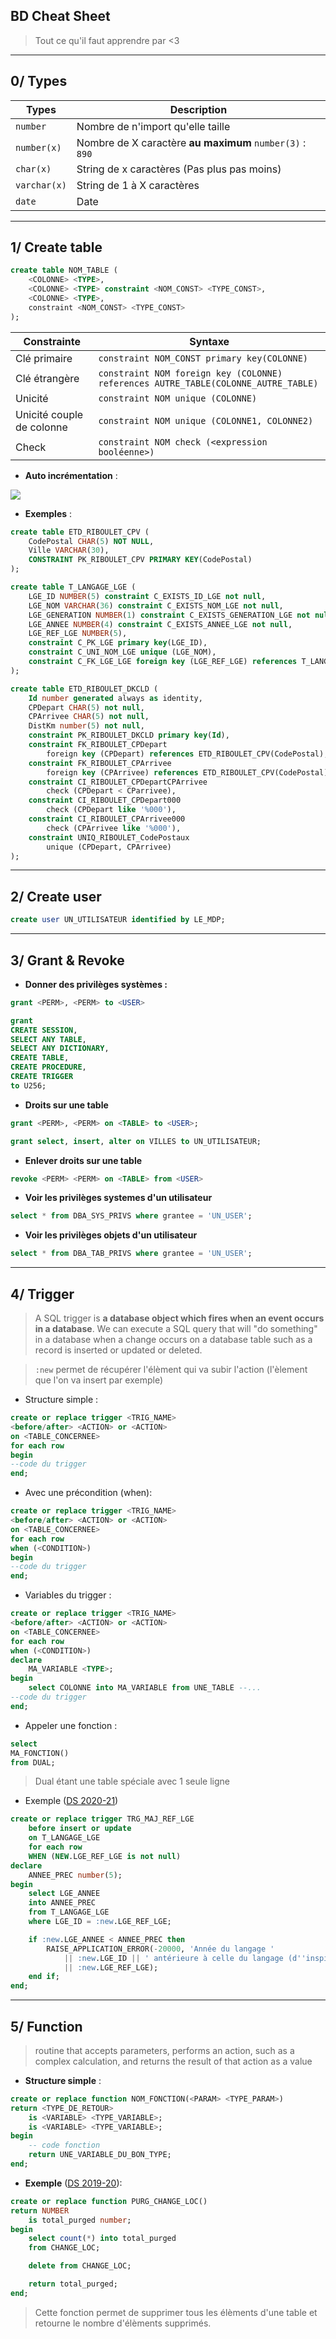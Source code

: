## BD Cheat Sheet

> Tout ce qu'il faut apprendre par <3

---

## 0/ Types

| Types        | Description                                              |
| ------------ | -------------------------------------------------------- |
| `number`     | Nombre de n'import qu'elle taille                        |
| `number(x)`  | Nombre de X caractère **au maximum** `number(3)` : `890` |
| `char(x)`    | String de x caractères (Pas plus pas moins)              |
| `varchar(x)` | String de 1 à X caractères                               |
| `date`       | Date                                                     |

---

## 1/ Create table

```sql
create table NOM_TABLE (
    <COLONNE> <TYPE>,
    <COLONNE> <TYPE> constraint <NOM_CONST> <TYPE_CONST>,
    <COLONNE> <TYPE>,
    constraint <NOM_CONST> <TYPE_CONST>  
);
```

| Constrainte               | Syntaxe                                                                            |
| ------------------------- | ---------------------------------------------------------------------------------- |
| Clé primaire              | `constraint NOM_CONST primary key(COLONNE)`                                        |
| Clé étrangère             | `constraint NOM foreign key (COLONNE) references AUTRE_TABLE(COLONNE_AUTRE_TABLE)` |
| Unicité                   | `constraint NOM unique (COLONNE)`                                                  |
| Unicité couple de colonne | `constraint NOM unique (COLONNE1, COLONNE2)`                                       |
| Check                     | `constraint NOM check (<expression booléenne>)`                                    |

- **Auto incrémentation** :

![](./assets/2022-01-21-21-59-32-image.png)

- **Exemples** :

```sql
create table ETD_RIBOULET_CPV (
    CodePostal CHAR(5) NOT NULL,
    Ville VARCHAR(30),
    CONSTRAINT PK_RIBOULET_CPV PRIMARY KEY(CodePostal)
);
```

```sql
create table T_LANGAGE_LGE (
    LGE_ID NUMBER(5) constraint C_EXISTS_ID_LGE not null,
    LGE_NOM VARCHAR(36) constraint C_EXISTS_NOM_LGE not null,
    LGE_GENERATION NUMBER(1) constraint C_EXISTS_GENERATION_LGE not null,
    LGE_ANNEE NUMBER(4) constraint C_EXISTS_ANNEE_LGE not null,
    LGE_REF_LGE NUMBER(5),
    constraint C_PK_LGE primary key(LGE_ID),
    constraint C_UNI_NOM_LGE unique (LGE_NOM),
    constraint C_FK_LGE_LGE foreign key (LGE_REF_LGE) references T_LANGAGE_LGE(LGE_ID)
);
```

```sql
create table ETD_RIBOULET_DKCLD (
    Id number generated always as identity,
    CPDepart CHAR(5) not null,
    CPArrivee CHAR(5) not null,
    DistKm number(5) not null,
    constraint PK_RIBOULET_DKCLD primary key(Id),
    constraint FK_RIBOULET_CPDepart 
        foreign key (CPDepart) references ETD_RIBOULET_CPV(CodePostal),
    constraint FK_RIBOULET_CPArrivee 
        foreign key (CPArrivee) references ETD_RIBOULET_CPV(CodePostal),
    constraint CI_RIBOULET_CPDepartCPArrivee 
        check (CPDepart < CParrivee),
    constraint CI_RIBOULET_CPDepart000 
        check (CPDepart like '%000'),
    constraint CI_RIBOULET_CPArrivee000 
        check (CPArrivee like '%000'),
    constraint UNIQ_RIBOULET_CodePostaux 
        unique (CPDepart, CPArrivee)
);
```

---

## 2/ Create user

```sql
create user UN_UTILISATEUR identified by LE_MDP;
```

---

## 3/  Grant & Revoke

- **Donner des privilèges systèmes :**

```sql
grant <PERM>, <PERM> to <USER>
```

```sql
grant
CREATE SESSION,
SELECT ANY TABLE, 
SELECT ANY DICTIONARY, 
CREATE TABLE, 
CREATE PROCEDURE,
CREATE TRIGGER
to U256;
```

- **Droits sur une table**

```sql
grant <PERM>, <PERM> on <TABLE> to <USER>;
```

```sql
grant select, insert, alter on VILLES to UN_UTILISATEUR;
```

- **Enlever droits sur une table**

```sql
revoke <PERM> <PERM> on <TABLE> from <USER>
```

- **Voir les privilèges systemes d'un utilisateur**

```sql
select * from DBA_SYS_PRIVS where grantee = 'UN_USER';
```

- **Voir les privilèges objets d'un utilisateur**

```sql
select * from DBA_TAB_PRIVS where grantee = 'UN_USER';
```

 ---

## 4/ Trigger

> A SQL trigger is **a database object which fires when an event occurs in a database**. We can execute a SQL query that will "do something" in a database when a change occurs on a database table such as a record is inserted or updated or deleted.

> `:new` permet de récupérer l'élèment qui va subir l'action (l'èlement que l'on va insert par exemple)

- Structure simple :

```sql
create or replace trigger <TRIG_NAME>
<before/after> <ACTION> or <ACTION>
on <TABLE_CONCERNEE>
for each row
begin
--code du trigger
end;
```

- Avec une précondition (when):

```sql
create or replace trigger <TRIG_NAME>
<before/after> <ACTION> or <ACTION>
on <TABLE_CONCERNEE>
for each row
when (<CONDITION>)
begin
--code du trigger
end;
```

- Variables du trigger :

```sql
create or replace trigger <TRIG_NAME>
<before/after> <ACTION> or <ACTION>
on <TABLE_CONCERNEE>
for each row
when (<CONDITION>)
declare
    MA_VARIABLE <TYPE>;
begin
    select COLONNE into MA_VARIABLE from UNE_TABLE --...
--code du trigger
end;
```

- Appeler une fonction :

```sql
select 
MA_FONCTION()
from DUAL;
```

> Dual étant une table spéciale avec 1 seule ligne

- Exemple ([DS 2020-21](./DS/2/DS2_2020.md))

```sql
create or replace trigger TRG_MAJ_REF_LGE
    before insert or update
    on T_LANGAGE_LGE
    for each row
    WHEN (NEW.LGE_REF_LGE is not null)
declare
    ANNEE_PREC number(5);
begin
    select LGE_ANNEE 
    into ANNEE_PREC 
    from T_LANGAGE_LGE 
    where LGE_ID = :new.LGE_REF_LGE;

    if :new.LGE_ANNEE < ANNEE_PREC then 
        RAISE_APPLICATION_ERROR(-20000, 'Année du langage ' 
            || :new.LGE_ID || ' antérieure à celle du langage (d''inspiration) '
            || :new.LGE_REF_LGE);
    end if;
end;
```

---

## 5/ Function

> routine that accepts parameters, performs an action, such as a complex calculation, and returns the result of that action as a value

- **Structure simple** :

```sql
create or replace function NOM_FONCTION(<PARAM> <TYPE_PARAM>)
return <TYPE_DE_RETOUR>
    is <VARIABLE> <TYPE_VARIABLE>;
    is <VARIABLE> <TYPE_VARIABLE>;
begin
    -- code fonction
    return UNE_VARIABLE_DU_BON_TYPE;
end;
```

- **Exemple** ([DS 2019-20](./DS/2/DS2_2019.md)):

```sql
create or replace function PURG_CHANGE_LOC()
return NUMBER
    is total_purged number;
begin
    select count(*) into total_purged
    from CHANGE_LOC;

    delete from CHANGE_LOC;

    return total_purged;
end;
```

> Cette fonction permet de supprimer tous les élèments d'une table et retourne le nombre d'élèments supprimés.

